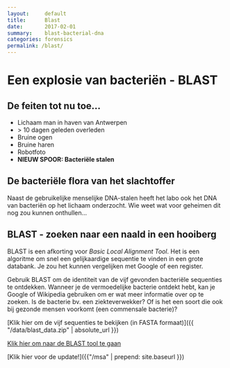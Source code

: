 ```yaml
---
layout:     default
title:      Blast
date:       2017-02-01
summary:    blast-bacterial-dna
categories: forensics
permalink: /blast/
---
```


# Een explosie van bacteriën - BLAST

## De feiten tot nu toe...

- Lichaam man in haven van Antwerpen
- \> 10 dagen geleden overleden
- Bruine ogen
- Bruine haren
- Robotfoto
- **NIEUW SPOOR: Bacteriële stalen**


## De bacteriële flora van het slachtoffer

Naast de gebruikelijke menselijke DNA-stalen heeft het labo ook het DNA van bacteriën op het lichaam onderzocht. Wie weet wat voor geheimen dit nog zou kunnen onthullen...

## BLAST - zoeken naar een naald in een hooiberg

BLAST is een afkorting voor *Basic Local Alignment Tool*. Het is een algoritme om snel een gelijkaardige sequentie te vinden in een grote databank. Je zou het kunnen vergelijken met Google of een register. 

Gebruik BLAST om de identiteit van de vijf gevonden bacteriële sequenties te ontdekken. Wanneer je de vermoedelijke bacterie ontdekt hebt, kan je Google of Wikipedia gebruiken om er wat meer informatie over op te zoeken. Is de bacterie bv. een ziekteverwekker? Of is het een soort die ook bij gezonde mensen voorkomt (een commensale bacterie)?

[Klik hier om de vijf sequenties te bekijken (in FASTA formaat)]({{ "/data/blast_data.zip" | absolute_url }})

[Klik hier om naar de BLAST tool te gaan](https://blast.ncbi.nlm.nih.gov/Blast.cgi)

[Klik hier voor de update!]({{"/msa" | prepend: site.baseurl }})
